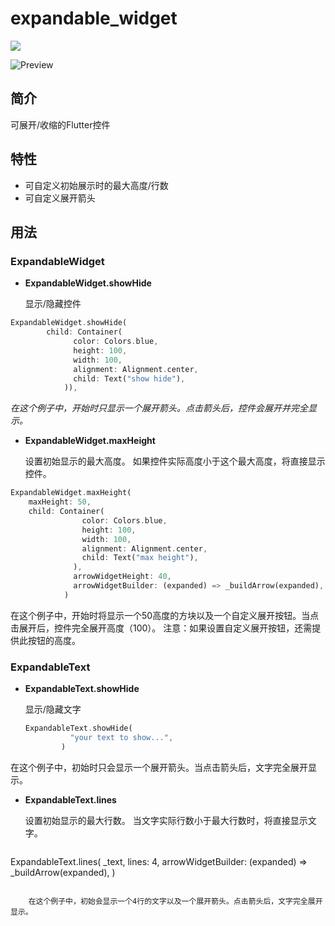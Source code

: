 # expandable_widget

<a href="https://pub.dev/packages/expandable_widget">
  <img src="https://img.shields.io/pub/v/expandable_widget.svg"/>
</a>

![Preview](example/preview/preview.gif)

## 简介

可展开/收缩的Flutter控件

## 特性
* 可自定义初始展示时的最大高度/行数
* 可自定义展开箭头

## 用法

### ExpandableWidget
* **ExpandableWidget.showHide**

    显示/隐藏控件
``` dart
ExpandableWidget.showHide(
        child: Container(
              color: Colors.blue,
              height: 100,
              width: 100,
              alignment: Alignment.center,
              child: Text("show hide"),
            )),
```
*在这个例子中，开始时只显示一个展开箭头。点击箭头后，控件会展开并完全显示。*

* **ExpandableWidget.maxHeight**

    设置初始显示的最大高度。
    如果控件实际高度小于这个最大高度，将直接显示控件。
``` dart 
ExpandableWidget.maxHeight(
    maxHeight: 50,
    child: Container(
                color: Colors.blue,
                height: 100,
                width: 100,
                alignment: Alignment.center,
                child: Text("max height"),
              ),
              arrowWidgetHeight: 40,
              arrowWidgetBuilder: (expanded) => _buildArrow(expanded),
            )
```
在这个例子中，开始时将显示一个50高度的方块以及一个自定义展开按钮。当点击展开后，控件完全展开高度（100）。
注意：如果设置自定义展开按钮，还需提供此按钮的高度。

### ExpandableText

* **ExpandableText.showHide**

    显示/隐藏文字
    
    ``` dart
    ExpandableText.showHide(
              "your text to show...",
            )
    ```
在这个例子中，初始时只会显示一个展开箭头。当点击箭头后，文字完全展开显示。

* **ExpandableText.lines**

    设置初始显示的最大行数。
    当文字实际行数小于最大行数时，将直接显示文字。
    ``` dart
ExpandableText.lines(
              _text,
              lines: 4,
              arrowWidgetBuilder: (expanded) => _buildArrow(expanded),
            )
```

    在这个例子中，初始会显示一个4行的文字以及一个展开箭头。点击箭头后，文字完全展开显示。
